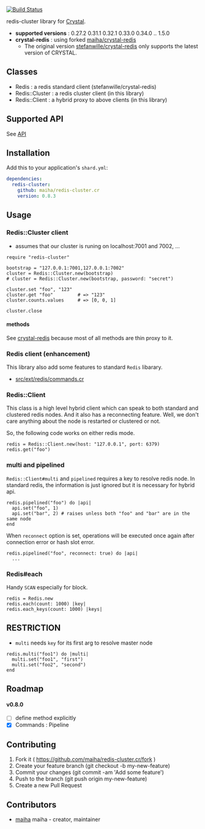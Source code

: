 [![Build Status](https://travis-ci.org/maiha/redis-cluster.cr.svg?branch=master)](https://travis-ci.org/maiha/redis-cluster.cr)

redis-cluster library for [Crystal](http://crystal-lang.org/).

- **supported versions** : 0.27.2 0.31.1 0.32.1 0.33.0 0.34.0 .. 1.5.0
- **crystal-redis** : using forked [maiha/crystal-redis](https://github.com/maiha/crystal-redis)
  - The original version [stefanwille/crystal-redis](https://github.com/stefanwille/crystal-redis) only supports the latest version of CRYSTAL.

## Classes

- Redis : a redis standard client (stefanwille/crystal-redis)
- Redis::Cluster : a redis cluster client (in this library)
- Redis::Client : a hybrid proxy to above clients (in this library)

## Supported API

See [API](https://github.com/maiha/redis-cluster.cr/blob/master/API.md)

## Installation

Add this to your application's `shard.yml`:

```yaml
dependencies:
  redis-cluster:
    github: maiha/redis-cluster.cr
    version: 0.8.3
```

## Usage

### Redis::Cluster client

- assumes that our cluster is runing on localhost:7001 and 7002, ...

```crystal
require "redis-cluster"

bootstrap = "127.0.0.1:7001,127.0.0.1:7002"
cluster = Redis::Cluster.new(bootstrap)
# cluster = Redis::Cluster.new(bootstrap, password: "secret")

cluster.set "foo", "123"
cluster.get "foo"         # => "123"
cluster.counts.values     # => [0, 0, 1]

cluster.close
```

#### methods

See [crystal-redis](https://github.com/stefanwille/crystal-redis) because most of all methods are thin proxy to it.

### Redis client (enhancement)

This library also add some features to standard `Redis` libarary.
- [src/ext/redis/commands.cr](src/ext/redis/commands.cr)

### Redis::Client

This class is a high level hybrid client which can speak to both
standard and clustered redis nodes. And it also has a reconnecting feature.
Well, we don't care anything about the node is restarted or clustered or not. 

So, the following code works on either redis mode.

```crystal
redis = Redis::Client.new(host: "127.0.0.1", port: 6379)
redis.get("foo")
```

### multi and pipelined

`Redis::Client#multi` and `pipelined` requires a key to resolve redis node.
In standard redis, the information is just ignored but it is necessary for hybrid api.

```crystal
redis.pipelined("foo") do |api|
  api.set("foo", 1)
  api.set("bar", 2) # raises unless both "foo" and "bar" are in the same node
end
```

When `reconnect` option is set, operations will be executed once again after connection error or hash slot error.

```crystal
redis.pipelined("foo", reconnect: true) do |api|
  ...
```

### Redis#each

Handy `SCAN` especially for block.

```crystal
redis = Redis.new
redis.each(count: 1000) |key|
redis.each_keys(count: 1000) |keys|
```

## RESTRICTION

- `multi` needs `key` for its first arg to resolve master node

```crystal
redis.multi("foo1") do |multi|
  multi.set("foo1", "first")
  multi.set("foo2", "second")
end
```

## Roadmap

#### v0.8.0

- [ ] define method explicitly
- [x] Commands : Pipeline

## Contributing

1. Fork it ( https://github.com/maiha/redis-cluster.cr/fork )
2. Create your feature branch (git checkout -b my-new-feature)
3. Commit your changes (git commit -am 'Add some feature')
4. Push to the branch (git push origin my-new-feature)
5. Create a new Pull Request


## Contributors

- [maiha](https://github.com/maiha) maiha - creator, maintainer
